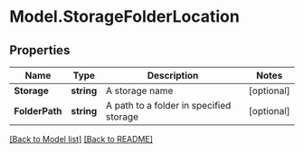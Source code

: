 # Model.StorageFolderLocation
## Properties
Name | Type | Description | Notes
------------ | ------------- | ------------- | -------------
**Storage** | **string** | A storage name              | [optional] 
**FolderPath** | **string** | A path to a folder in specified storage              | [optional] 



[[Back to Model list]](Models.doc) [[Back to README]](README.md)


